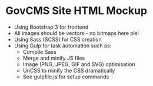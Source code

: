 # GovCMS Site HTML Mockup

* Using Bootstrap 3 for frontend
* All images should be vectors - no bitmaps here pls!
* Using Sass (SCSS) for CSS creation
* Using Gulp for task automation such as:
  * Compile Sass
  * Merge and minify JS files
  * Image (PNG, JPEG, GIF and SVG) optimisation
  * UnCSS to minify the CSS dramatically
  * See gulpfile.js for setup commands
